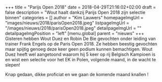 +++
title = "Parijs Open 2018"
date = 2018-04-29T21:16:02+02:00
draft = false
description = "Wout haalt dankzij Parijs Open 2018 zijn selectie binnen"
categories = []
author = "Kim Lauwers"
homepageImgUrl = "images/nieuws/2018/parisOpen2018.jpeg"
listpageImgUrl = "/images/nieuws/2018/parisOpen2018.jpeg"
detailpageImgUrl = ""
detailpageImgPosition = "left"
[menu.global]
    parent = "nieuws"
+++
Gisteren hebben Wout Duez en Robin De Bie gevochten onder leiding van trainer Frank Engels op de Paris Open 2018.
Ze hebben beestig gevochten maar spijtig genoeg deze keer geen podium kunnen bemachtigen. 
Wout Duez heeft wel aangetoond waarom hij 5 keer op rij Belgisch Kampioen is en wist een selectie voor het EK in Polen, volgende maand, in de wacht te slepen!

Knap gedaan, dikke proficiat en we gaan de komende maand knallen !
